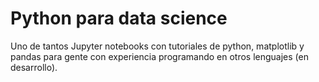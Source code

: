 # Python para data science
Uno de tantos Jupyter notebooks con tutoriales de python, matplotlib y pandas para gente con experiencia programando en otros lenguajes (en desarrollo).
